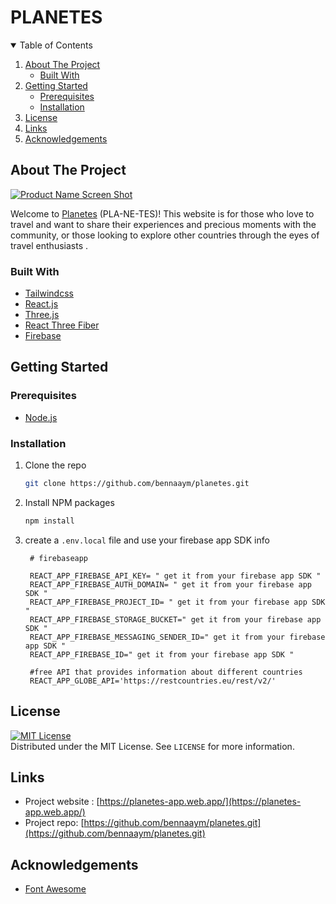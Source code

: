 # PLANETES

<!-- TABLE OF CONTENTS -->
<details open="open">
  <summary>Table of Contents</summary>
  <ol>
    <li>
      <a href="#about-the-project">About The Project</a>
      <ul>
        <li><a href="#built-with">Built With</a></li>
      </ul>
    </li>
    <li>
      <a href="#getting-started">Getting Started</a>
      <ul>
        <li><a href="#prerequisites">Prerequisites</a></li>
        <li><a href="#installation">Installation</a></li>
      </ul>
    </li>
    <li><a href="#license">License</a></li>
    <li><a href="#links">Links</a></li>
    <li><a href="#acknowledgements">Acknowledgements</a></li>
  </ol>
</details>



<!-- ABOUT THE PROJECT -->
## About The Project

[![Product Name Screen Shot][product-screenshot]](https://planetes-app.web.app/)

Welcome to [Planetes](https://planetes-app.web.app/) (PLA-NE-TES)! This website is for those who love to travel and want to share their experiences and precious moments with the community, or those looking to explore other countries through the eyes of travel enthusiasts .

### Built With

* [Tailwindcss](https://tailwindcss.com/)
* [React.js](https://reactjs.org)
* [Three.js](https://threejs.org/)
* [React Three Fiber](https://github.com/pmndrs/react-three-fiber)
* [Firebase](https://firebase.google.com)


<!-- GETTING STARTED -->
## Getting Started

### Prerequisites

* [Node.js](https://nodejs.org)

### Installation

1. Clone the repo
   ```sh
   git clone https://github.com/bennaaym/planetes.git
   ```
2. Install NPM packages
   ```sh
   npm install
   ```
3. create a `.env.local` file and use your firebase app SDK info
   ```JS
    # firebaseapp

    REACT_APP_FIREBASE_API_KEY= " get it from your firebase app SDK "
    REACT_APP_FIREBASE_AUTH_DOMAIN= " get it from your firebase app SDK "
    REACT_APP_FIREBASE_PROJECT_ID= " get it from your firebase app SDK "
    REACT_APP_FIREBASE_STORAGE_BUCKET=" get it from your firebase app SDK "
    REACT_APP_FIREBASE_MESSAGING_SENDER_ID=" get it from your firebase app SDK "
    REACT_APP_FIREBASE_ID=" get it from your firebase app SDK "
    
    #free API that provides information about different countries
    REACT_APP_GLOBE_API='https://restcountries.eu/rest/v2/'

   ```


<!-- LICENSE -->
## License
[![MIT License][license-shield]][license-url]<br>
Distributed under the MIT License. See `LICENSE` for more information.



<!-- CONTACT -->
## Links

* Project website : [https://planetes-app.web.app/](https://planetes-app.web.app/)
* Project repo: [https://github.com/bennaaym/planetes.git](https://github.com/bennaaym/planetes.git)



<!-- ACKNOWLEDGEMENTS -->
## Acknowledgements
* [Font Awesome](https://fontawesome.com)





<!-- MARKDOWN LINKS & IMAGES -->
<!-- https://www.markdownguide.org/basic-syntax/#reference-style-links -->
[license-shield]: https://img.shields.io/github/license/othneildrew/Best-README-Template.svg?style=for-the-badge
[license-url]: https://github.com/bennaaym/planetes/edit/main/LICENSE
[product-screenshot]: https://i.ibb.co/5jWPmmS/screely-1626861511135.png
